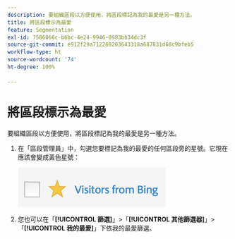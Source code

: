 ```yaml
---
description: 要組織區段以方便使用，將區段標記為我的最愛是另一種方法。
title: 將區段標示為最愛
feature: Segmentation
exl-id: 7586066c-b6bc-4e24-9946-0983bb34dc3f
source-git-commit: e912f29a712269203643318a687831d68c9bfeb5
workflow-type: ht
source-wordcount: '74'
ht-degree: 100%

---
```


# 將區段標示為最愛

要組織區段以方便使用，將區段標記為我的最愛是另一種方法。

1. 在「區段管理員」中，勾選您要標記為我的最愛的任何區段旁的星號。它現在應該會變成黃色星號：

   ![](assets/favorites.png)

1. 您也可以在「**[!UICONTROL 篩選]**」>「**[!UICONTROL 其他篩選器]**」>「**[!UICONTROL 我的最愛]**」下依我的最愛篩選。
